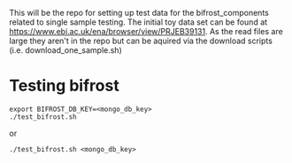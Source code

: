This will be the repo for setting up test data for the bifrost_components related to single sample testing. The initial toy data set can be found at https://www.ebi.ac.uk/ena/browser/view/PRJEB39131. As the read files are large they aren't in the repo but can be aquired via the download scripts (i.e. download_one_sample.sh)


# Testing bifrost
```
export BIFROST_DB_KEY=<mongo_db_key>
./test_bifrost.sh
```
or
```
./test_bifrost.sh <mongo_db_key>
```
